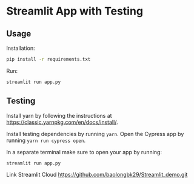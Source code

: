 # Streamlit App with Testing

## Usage

Installation:

```bash
pip install -r requirements.txt
```

Run:

```bash
streamlit run app.py
```

## Testing

Install yarn by following the instructions at
<https://classic.yarnpkg.com/en/docs/install/>.

Install testing dependencies by running `yarn`. Open the Cypress app by
running `yarn run cypress open`.

In a separate terminal make sure to open your app by running:

```bash
streamlit run app.py
```

Link Streamlit Cloud
https://github.com/baolongbk29/Streamlit_demo.git
